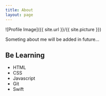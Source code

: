 ```yaml
---
title: About
layout: page
---
```

![Profile Image]({{ site.url }}/{{ site.picture }})

<p>Someting about me will be added in future...</p>

<h2>Be Learning</h2>

<ul class="skill-list">
	<li>HTML</li>
	<li>CSS</li>
	<li>Javascript</li>
	<li>Git</li>
	<li>Swift</li>
</ul>
